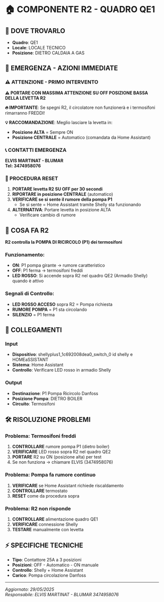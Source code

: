 # 🏠 COMPONENTE R2 - QUADRO QE1

## 📍 DOVE TROVARLO
- **Quadro**: QE1
- **Locale**: LOCALE TECNICO  
- **Posizione**: DIETRO CALDAIA A GAS

## 🚨 EMERGENZA - AZIONI IMMEDIATE

### ⚠️ ATTENZIONE - PRIMO INTERVENTO
**⚠️ PORTARE CON MASSIMA ATTENZIONE SU OFF POSIZIONE BASSA DELLA LEVETTA R2**

**🔥 IMPORTANTE**: Se spegni R2, il circolatore non funzionerà e i termosifoni rimarranno FREDDI!

**💡 RACCOMANDAZIONE**: Meglio lasciare la levetta in:
- **Posizione ALTA** = Sempre ON
- **Posizione CENTRALE** = Automatico (comandata da Home Assistant)

### 📞 CONTATTI EMERGENZA
**ELVIS MARTINAT - BLUMAR**  
**Tel: 3474958076**

### 🔄 PROCEDURA RESET
1. **PORTARE levetta R2 SU OFF per 30 secondi**
2. **RIPORTARE in posizione CENTRALE** (automatico)
3. **VERIFICARE se si sente il rumore della pompa P1**
   - Se si sente = Home Assistant tramite Shelly sta funzionando
4. **ALTERNATIVA**: Portare levetta in posizione ALTA
   - Verificare cambio di rumore

## 🔴 COSA FA R2
**R2 controlla la POMPA DI RICIRCOLO (P1) dei termosifoni**

### Funzionamento:
- **ON**: P1 pompa girante → rumore caratteristico
- **OFF**: P1 ferma → termosifoni freddi
- **LED ROSSO**: Si accende sopra R2 nel quadro QE2 (Armadio Shelly) quando è attivo

### Segnali di Controllo:
- **LED ROSSO ACCESO** sopra R2 = Pompa richiesta
- **RUMORE POMPA** = P1 sta circolando
- **SILENZIO** = P1 ferma

## 🔌 COLLEGAMENTI
### Input
- **Dispositivo**: shellyplus1_1c692008dea0_switch_0 id shelly e HOMEaSSISTANT
- **Sistema**: Home Assistant
- **Controllo**: Verificare LED rosso in armadio Shelly

### Output  
- **Destinazione**: P1 Pompa Ricircolo Danfoss
- **Posizione Pompa**: DIETRO BOILER
- **Circuito**: Termosifoni

## 🛠️ RISOLUZIONE PROBLEMI

### Problema: Termosifoni freddi
1. **CONTROLLARE** rumore pompa P1 (dietro boiler)
2. **VERIFICARE** LED rosso sopra R2 nel quadro QE2
3. **PORTARE** R2 su ON (posizione alta) per test
4. Se non funziona → chiamare ELVIS (3474958076)

### Problema: Pompa fa rumore continuo
1. **VERIFICARE** se Home Assistant richiede riscaldamento
2. **CONTROLLARE** termostato
3. **RESET** come da procedura sopra

### Problema: R2 non risponde
1. **CONTROLLARE** alimentazione quadro QE1
2. **VERIFICARE** connessione Shelly
3. **TESTARE** manualmente con levetta

## ⚡ SPECIFICHE TECNICHE
- **Tipo**: Contattore 25A a 3 posizioni
- **Posizioni**: OFF - Automatico - ON manuale  
- **Controllo**: Shelly + Home Assistant
- **Carico**: Pompa circolazione Danfoss

---
*Aggiornato: 29/05/2025*  
*Responsabile: ELVIS MARTINAT - BLUMAR 3474958076*
